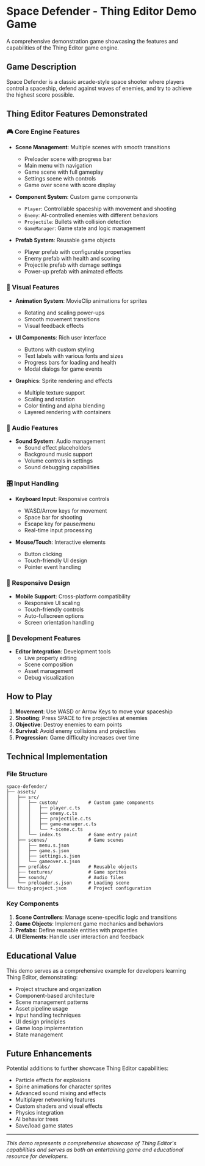 # Space Defender - Thing Editor Demo Game

A comprehensive demonstration game showcasing the features and capabilities of the Thing Editor game engine.

## Game Description

Space Defender is a classic arcade-style space shooter where players control a spaceship, defend against waves of enemies, and try to achieve the highest score possible.

## Thing Editor Features Demonstrated

### 🎮 Core Engine Features
- **Scene Management**: Multiple scenes with smooth transitions
  - Preloader scene with progress bar
  - Main menu with navigation
  - Game scene with full gameplay
  - Settings scene with controls
  - Game over scene with score display

- **Component System**: Custom game components
  - `Player`: Controllable spaceship with movement and shooting
  - `Enemy`: AI-controlled enemies with different behaviors
  - `Projectile`: Bullets with collision detection
  - `GameManager`: Game state and logic management

- **Prefab System**: Reusable game objects
  - Player prefab with configurable properties
  - Enemy prefab with health and scoring
  - Projectile prefab with damage settings
  - Power-up prefab with animated effects

### 🎨 Visual Features
- **Animation System**: MovieClip animations for sprites
  - Rotating and scaling power-ups
  - Smooth movement transitions
  - Visual feedback effects

- **UI Components**: Rich user interface
  - Buttons with custom styling
  - Text labels with various fonts and sizes
  - Progress bars for loading and health
  - Modal dialogs for game events

- **Graphics**: Sprite rendering and effects
  - Multiple texture support
  - Scaling and rotation
  - Color tinting and alpha blending
  - Layered rendering with containers

### 🎵 Audio Features
- **Sound System**: Audio management
  - Sound effect placeholders
  - Background music support
  - Volume controls in settings
  - Sound debugging capabilities

### 🎛️ Input Handling
- **Keyboard Input**: Responsive controls
  - WASD/Arrow keys for movement
  - Space bar for shooting
  - Escape key for pause/menu
  - Real-time input processing

- **Mouse/Touch**: Interactive elements
  - Button clicking
  - Touch-friendly UI design
  - Pointer event handling

### 📱 Responsive Design
- **Mobile Support**: Cross-platform compatibility
  - Responsive UI scaling
  - Touch-friendly controls
  - Auto-fullscreen options
  - Screen orientation handling

### 🔧 Development Features
- **Editor Integration**: Development tools
  - Live property editing
  - Scene composition
  - Asset management
  - Debug visualization

## How to Play

1. **Movement**: Use WASD or Arrow Keys to move your spaceship
2. **Shooting**: Press SPACE to fire projectiles at enemies
3. **Objective**: Destroy enemies to earn points
4. **Survival**: Avoid enemy collisions and projectiles
5. **Progression**: Game difficulty increases over time

## Technical Implementation

### File Structure
```
space-defender/
├── assets/
│   ├── src/
│   │   ├── custom/           # Custom game components
│   │   │   ├── player.c.ts
│   │   │   ├── enemy.c.ts
│   │   │   ├── projectile.c.ts
│   │   │   ├── game-manager.c.ts
│   │   │   └── *-scene.c.ts
│   │   └── index.ts          # Game entry point
│   ├── scenes/               # Game scenes
│   │   ├── menu.s.json
│   │   ├── game.s.json
│   │   ├── settings.s.json
│   │   └── gameover.s.json
│   ├── prefabs/              # Reusable objects
│   ├── textures/             # Game sprites
│   ├── sounds/               # Audio files
│   └── preloader.s.json      # Loading scene
└── thing-project.json        # Project configuration
```

### Key Components

1. **Scene Controllers**: Manage scene-specific logic and transitions
2. **Game Objects**: Implement game mechanics and behaviors
3. **Prefabs**: Define reusable entities with properties
4. **UI Elements**: Handle user interaction and feedback

## Educational Value

This demo serves as a comprehensive example for developers learning Thing Editor, demonstrating:

- Project structure and organization
- Component-based architecture
- Scene management patterns
- Asset pipeline usage
- Input handling techniques
- UI design principles
- Game loop implementation
- State management

## Future Enhancements

Potential additions to further showcase Thing Editor capabilities:
- Particle effects for explosions
- Spine animations for character sprites
- Advanced sound mixing and effects
- Multiplayer networking features
- Custom shaders and visual effects
- Physics integration
- AI behavior trees
- Save/load game states

---

*This demo represents a comprehensive showcase of Thing Editor's capabilities and serves as both an entertaining game and educational resource for developers.*